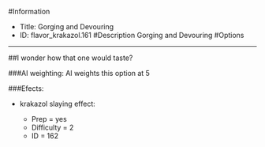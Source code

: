 #Information
 - Title: Gorging and Devouring
 - ID: flavor_krakazol.161
#Description
Gorging and Devouring
#Options

___
##I wonder how that one would taste?

###AI weighting:
AI weights this option at 5


###Efects:<ul><li>krakazol slaying effect:</li><ul><li>Prep = yes</li><li>Difficulty = 2</li><li>ID = 162</li></ul></ul>
